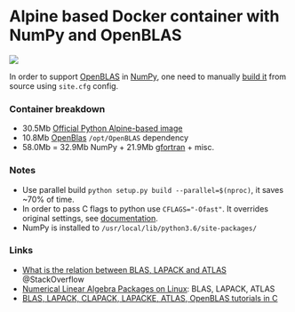# Alpine based Docker container with NumPy and OpenBLAS

[![](https://images.microbadger.com/badges/image/slothai/numpy.svg)](https://microbadger.com/images/slothai/numpy)

In order to support [OpenBLAS](http://www.openblas.net/) in [NumPy](http://www.numpy.org/), one need to manually [build it](http://www.numpy.org/devdocs/user/building.html) from source using `site.cfg` config.

### Container breakdown

* 30.5Mb [Official Python Alpine-based image](https://hub.docker.com/r/library/python/tags/3.6.5-alpine3.7/)
* 10.8Mb [OpenBlas](https://hub.docker.com/r/slothai/openblas/) `/opt/OpenBLAS` dependency
* 58.0Mb = 32.9Mb NumPy + 21.9Mb [gfortran](https://pkgs.alpinelinux.org/package/edge/main/x86/gfortran) + misc.

### Notes

* Use parallel build `python setup.py build --parallel=$(nproc)`, it saves ~70% of time.
* In order to pass C flags to python use `CFLAGS="-Ofast"`. It overrides original settings, see [documentation](https://gcc.gnu.org/onlinedocs/gcc/Optimize-Options.html#Optimize-Options).
* NumPy is installed to `/usr/local/lib/python3.6/site-packages/`

### Links

* [What is the relation between BLAS, LAPACK and ATLAS](https://stackoverflow.com/questions/17858104/what-is-the-relation-between-blas-lapack-and-atlas) @StackOverflow
* [Numerical Linear Algebra Packages on Linux](https://www.seehuhn.de/pages/linear): BLAS, LAPACK, ATLAS
* [BLAS, LAPACK, CLAPACK, LAPACKE, ATLAS, OpenBLAS tutorials in C](https://github.com/Foadsf/Cmathtuts)

